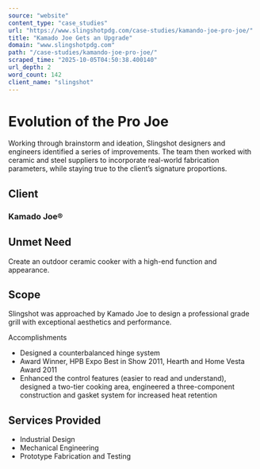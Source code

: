 ```yaml
---
source: "website"
content_type: "case_studies"
url: "https://www.slingshotpdg.com/case-studies/kamando-joe-pro-joe/"
title: "Kamado Joe Gets an Upgrade"
domain: "www.slingshotpdg.com"
path: "/case-studies/kamando-joe-pro-joe/"
scraped_time: "2025-10-05T04:50:38.400140"
url_depth: 2
word_count: 142
client_name: "slingshot"
---
```


# Evolution of the Pro Joe

Working through brainstorm and ideation, Slingshot designers and engineers identified a series of improvements. The team then worked with ceramic and steel suppliers to incorporate real-world fabrication parameters, while staying true to the client’s signature proportions.

## Client

### Kamado Joe®

## Unmet Need

Create an outdoor ceramic cooker with a high-end function and appearance.

## Scope

Slingshot was approached by Kamado Joe to design a professional grade grill with exceptional aesthetics and performance.

Accomplishments

* Designed a counterbalanced hinge system
* Award Winner, HPB Expo Best in Show 2011, Hearth and Home Vesta Award 2011
* Enhanced the control features (easier to read and understand), designed a two-tier cooking area, engineered a three-component construction and gasket system for increased heat retention

## Services Provided

* Industrial Design
* Mechanical Engineering
* Prototype Fabrication and Testing